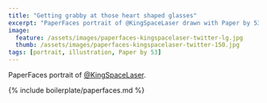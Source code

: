 ```yaml
---
title: "Getting grabby at those heart shaped glasses"
excerpt: "PaperFaces portrait of @KingSpaceLaser drawn with Paper by 53 on an iPad."
image: 
  feature: /assets/images/paperfaces-kingspacelaser-twitter-lg.jpg
  thumb: /assets/images/paperfaces-kingspacelaser-twitter-150.jpg
tags: [portrait, illustration, Paper by 53]
---
```


PaperFaces portrait of [@KingSpaceLaser](http://twitter.com/KingSpaceLaser).

{% include boilerplate/paperfaces.md %}